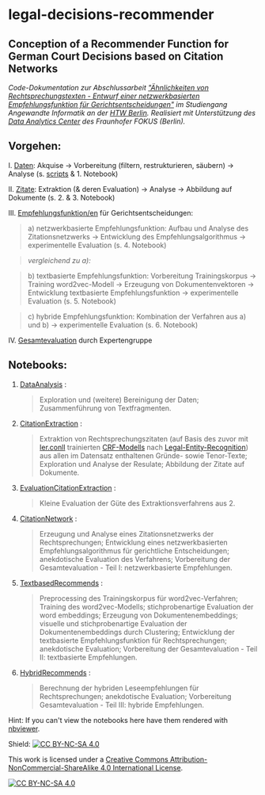 # legal-decisions-recommender
## Conception of a Recommender Function for German Court Decisions based on Citation Networks

*Code-Dokumentation zur Abschlussarbeit ["Ähnlichkeiten von Rechtsprechungstexten - Entwurf einer netzwerkbasierten Empfehlungsfunktion für Gerichtsentscheidungen"](https://opus4.kobv.de/opus4-htw/frontdoor/index/index/docId/1464) im Studiengang Angewandte Informatik an der [HTW Berlin](https://www.htw-berlin.de/). Realisiert mit Unterstützung des [Data Analytics Center](https://www.fokus.fraunhofer.de/de/viscom/dana) des Fraunhofer FOKUS (Berlin).*



## Vorgehen:

I. <u>Daten</u>: Akquise → Vorbereitung (filtern, restrukturieren, säubern) → Analyse (s.  [scripts](https://github.com/rosaba/legal-decisions-recommender/tree/master/scripts) & 1. Notebook)

II. <u>Zitate</u>: Extraktion (& deren Evaluation) → Analyse → Abbildung auf Dokumente (s. 2. & 3. Notebook)

III. <u>Empfehlungsfunktion/en</u> für Gerichtsentscheidungen:

> a) netzwerkbasierte Empfehlungsfunktion: Aufbau und Analyse des Zitationsnetzwerks → Entwicklung des Empfehlungsalgorithmus → experimentelle Evaluation (s. 4. Notebook)

> *vergleichend zu a):*

> b) textbasierte Empfehlungsfunktion: Vorbereitung Trainingskorpus → Training word2vec-Modell → Erzeugung von Dokumentenvektoren → Entwicklung textbasierte Empfehlungsfunktion → experimentelle Evaluation (s. 5. Notebook)

> c) hybride Empfehlungsfunktion: Kombination der Verfahren aus a) und b) → experimentelle Evaluation (s. 6. Notebook)

IV. <u>Gesamtevaluation</u> durch Expertengruppe



## Notebooks:

1. [DataAnalysis](https://github.com/rosaba/legal-decisions-recommender/blob/master/DataAnalysis.ipynb) :

	> Exploration und (weitere) Bereinigung der Daten; Zusammenführung von Textfragmenten.

2. [CitationExtraction](https://github.com/rosaba/legal-decisions-recommender/blob/master/CitationExtraction.ipynb) :

	> Extraktion von Rechtsprechungszitaten (auf Basis des zuvor mit [ler.conll](https://github.com/elenanereiss/Legal-Entity-Recognition/blob/master/data/ler.conll) trainierten [CRF-Modells](https://github.com/rosaba/legal-decisions-recommender/tree/master/scripts/models) nach [Legal-Entity-Recognition](https://github.com/elenanereiss/Legal-Entity-Recognition)) aus allen im Datensatz enthaltenen Gründe- sowie Tenor-Texte; Exploration und Analyse der Resulate; Abbildung der Zitate auf Dokumente.

3. [EvaluationCitationExtraction](https://github.com/rosaba/legal-decisions-recommender/blob/master/EvaluationCitationExtraction.ipynb) : 

	> Kleine Evaluation der Güte des Extraktionsverfahrens aus 2.

4. [CitationNetwork](https://github.com/rosaba/legal-decisions-recommender/blob/master/CitationNetwork.ipynb) : 

	> Erzeugung und Analyse eines Zitationsnetzwerks der Rechtsprechungen; Entwicklung eines netzwerkbasierten Empfehlungsalgorithmus für gerichtliche Entscheidungen; anekdotische Evaluation des Verfahrens; Vorbereitung der Gesamtevaluation - Teil I: netzwerkbasierte Empfehlungen.

5. [TextbasedRecommends](https://github.com/rosaba/legal-decisions-recommender/blob/master/TextbasedRecommends.ipynb) : 

	> Preprocessing des Trainingskorpus für word2vec-Verfahren; Training des word2vec-Modells; stichprobenartige Evaluation der word embeddings; Erzeugung von Dokumentenembeddings; visuelle und stichprobenartige Evaluation der Dokumentenembeddings durch Clustering; Entwicklung der textbasierte Empfehlungsfunktion für Rechtsprechungen; anekdotische Evaluation; Vorbereitung der Gesamtevaluation - Teil II: textbasierte Empfehlungen.

6. [HybridRecommends](https://github.com/rosaba/legal-decisions-recommender/blob/master/HybridRecommends.ipynb) :

	> Berechnung der hybriden Leseempfehlungen für Rechtsprechungen; anekdotische Evaluation; Vorbereitung Gesamtevaluation - Teil III: hybride Empfehlungen.
	
Hint: If you can't view the notebooks here have them rendered with [nbviewer](https://nbviewer.jupyter.org/).

Shield: [![CC BY-NC-SA 4.0][cc-by-nc-sa-shield]][cc-by-nc-sa]

This work is licensed under a
[Creative Commons Attribution-NonCommercial-ShareAlike 4.0 International License][cc-by-nc-sa].

[![CC BY-NC-SA 4.0][cc-by-nc-sa-image]][cc-by-nc-sa]


[cc-by-nc-sa]: https://creativecommons.org/licenses/by-nc-sa/4.0/
[cc-by-nc-sa-image]: https://licensebuttons.net/l/by-nc-sa/4.0/88x31.png
[cc-by-nc-sa-shield]: https://img.shields.io/badge/License-CC%20BY--NC--SA%204.0-lightgrey.svg

